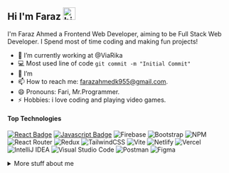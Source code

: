 ## Hi I'm Faraz <img src="https://user-images.githubusercontent.com/1303154/88677602-1635ba80-d120-11ea-84d8-d263ba5fc3c0.gif" width="28px" height="28px" alt="hi">

I'm Faraz Ahmed a Frontend  Web Developer, aiming to be Full Stack Web Developer. I Spend most of time coding and making fun projects!


<!-- TODO: Add last video link -->

- 🔭 I’m currently working at @ViaRika
- :computer: Most used line of code `git commit -m "Initial Commit"`
- 🤔 I’m 
- 📫 How to reach me: farazahmedk955@gmail.com.
- 😄 Pronouns: Fari, Mr.Programmer.
- ⚡ Hobbies: i love coding and playing video games.

#### Top Technologies

<!-- TODO: Make technologies links takes you to repositories -->

[![React Badge](https://img.shields.io/badge/-React-61DBFB?style=for-the-badge&labelColor=black&logo=react&logoColor=61DBFB)](#) [![Javascript Badge](https://img.shields.io/badge/-Javascript-F0DB4F?style=for-the-badge&labelColor=black&logo=javascript&logoColor=F0DB4F)](#) ![Firebase](https://img.shields.io/badge/Firebase-039BE5?style=for-the-badge&logo=Firebase&logoColor=white)  ![Bootstrap](https://img.shields.io/badge/bootstrap-%23563D7C.svg?style=for-the-badge&logo=bootstrap&logoColor=white)
![NPM](https://img.shields.io/badge/NPM-%23CB3837.svg?style=for-the-badge&logo=npm&logoColor=white) ![React Router](https://img.shields.io/badge/React_Router-CA4245?style=for-the-badge&logo=react-router&logoColor=white)
![Redux](https://img.shields.io/badge/redux-%23593d88.svg?style=for-the-badge&logo=redux&logoColor=white) ![TailwindCSS](https://img.shields.io/badge/tailwindcss-%2338B2AC.svg?style=for-the-badge&logo=tailwind-css&logoColor=white) ![Vite](https://img.shields.io/badge/vite-%23646CFF.svg?style=for-the-badge&logo=vite&logoColor=white) ![Netlify](https://img.shields.io/badge/netlify-%23000000.svg?style=for-the-badge&logo=netlify&logoColor=#00C7B7) ![Vercel](https://img.shields.io/badge/vercel-%23000000.svg?style=for-the-badge&logo=vercel&logoColor=white) ![IntelliJ IDEA](https://img.shields.io/badge/IntelliJIDEA-000000.svg?style=for-the-badge&logo=intellij-idea&logoColor=white) ![Visual Studio Code](https://img.shields.io/badge/Visual%20Studio%20Code-0078d7.svg?style=for-the-badge&logo=visual-studio-code&logoColor=white) ![Postman](https://img.shields.io/badge/Postman-FF6C37?style=for-the-badge&logo=postman&logoColor=white) 
![Figma](https://img.shields.io/badge/figma-%23F24E1E.svg?style=for-the-badge&logo=figma&logoColor=white) 


<details>
<summary>
  More stuff about me
</summary>

<br >

i love reading coding blogs to keep myself up to date with the new technologies and trends, i work with ReactJS mostly and absolultely love the React eco system and its Component Architecture! 

<strong>dont touch the DOM, i will do it 😆</strong>


#### Coding Stats

<!--START_SECTION:waka-->

<!--END_SECTION:waka-->

#### Github Stats

![Ipenywis's github stats](https://github-readme-stats.vercel.app/api?username=GeekkyCoder&count_private=false&theme=tokyonight)

</details>
